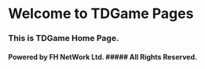 # Welcome to TDGame Pages

### This is TDGame Home Page.
#### Powered by FH NetWork Ltd. ##### All Rights Reserved.

